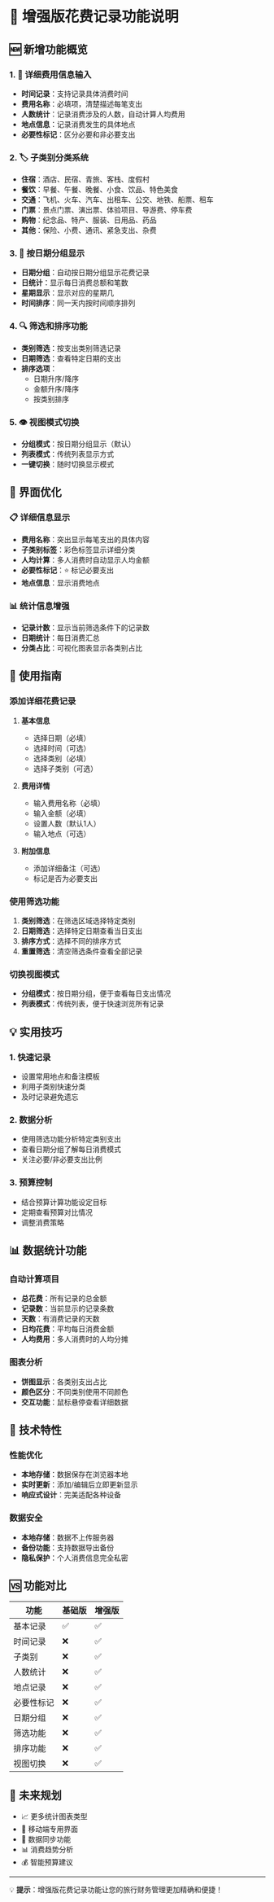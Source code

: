 # 🎯 增强版花费记录功能说明

## 🆕 新增功能概览

### 1. 📝 详细费用信息输入
- **时间记录**：支持记录具体消费时间
- **费用名称**：必填项，清楚描述每笔支出
- **人数统计**：记录消费涉及的人数，自动计算人均费用
- **地点信息**：记录消费发生的具体地点
- **必要性标记**：区分必要和非必要支出

### 2. 🏷️ 子类别分类系统
- **住宿**：酒店、民宿、青旅、客栈、度假村
- **餐饮**：早餐、午餐、晚餐、小食、饮品、特色美食
- **交通**：飞机、火车、汽车、出租车、公交、地铁、船票、租车
- **门票**：景点门票、演出票、体验项目、导游费、停车费
- **购物**：纪念品、特产、服装、日用品、药品
- **其他**：保险、小费、通讯、紧急支出、杂费

### 3. 📅 按日期分组显示
- **日期分组**：自动按日期分组显示花费记录
- **日统计**：显示每日消费总额和笔数
- **星期显示**：显示对应的星期几
- **时间排序**：同一天内按时间顺序排列

### 4. 🔍 筛选和排序功能
- **类别筛选**：按支出类别筛选记录
- **日期筛选**：查看特定日期的支出
- **排序选项**：
  - 日期升序/降序
  - 金额升序/降序
  - 按类别排序

### 5. 👁️ 视图模式切换
- **分组模式**：按日期分组显示（默认）
- **列表模式**：传统列表显示方式
- **一键切换**：随时切换显示模式

## 🎨 界面优化

### 📋 详细信息显示
- **费用名称**：突出显示每笔支出的具体内容
- **子类别标签**：彩色标签显示详细分类
- **人均计算**：多人消费时自动显示人均金额
- **必要性标记**：⭐ 标记必要支出
- **地点信息**：显示消费地点

### 📊 统计信息增强
- **记录计数**：显示当前筛选条件下的记录数
- **日期统计**：每日消费汇总
- **分类占比**：可视化图表显示各类别占比

## 🚀 使用指南

### 添加详细花费记录

1. **基本信息**
   - 选择日期（必填）
   - 选择时间（可选）
   - 选择类别（必填）
   - 选择子类别（可选）

2. **费用详情**
   - 输入费用名称（必填）
   - 输入金额（必填）
   - 设置人数（默认1人）
   - 输入地点（可选）

3. **附加信息**
   - 添加详细备注（可选）
   - 标记是否为必要支出

### 使用筛选功能

1. **类别筛选**：在筛选区域选择特定类别
2. **日期筛选**：选择特定日期查看当日支出
3. **排序方式**：选择不同的排序方式
4. **重置筛选**：清空筛选条件查看全部记录

### 切换视图模式

- **分组模式**：按日期分组，便于查看每日支出情况
- **列表模式**：传统列表，便于快速浏览所有记录

## 💡 实用技巧

### 1. 快速记录
- 设置常用地点和备注模板
- 利用子类别快速分类
- 及时记录避免遗忘

### 2. 数据分析
- 使用筛选功能分析特定类别支出
- 查看日期分组了解每日消费模式
- 关注必要/非必要支出比例

### 3. 预算控制
- 结合预算计算功能设定目标
- 定期查看预算对比情况
- 调整消费策略

## 📊 数据统计功能

### 自动计算项目
- **总花费**：所有记录的总金额
- **记录数**：当前显示的记录条数
- **天数**：有消费记录的天数
- **日均花费**：平均每日消费金额
- **人均费用**：多人消费时的人均分摊

### 图表分析
- **饼图显示**：各类别支出占比
- **颜色区分**：不同类别使用不同颜色
- **交互功能**：鼠标悬停查看详细数据

## 🔧 技术特性

### 性能优化
- **本地存储**：数据保存在浏览器本地
- **实时更新**：添加/编辑后立即更新显示
- **响应式设计**：完美适配各种设备

### 数据安全
- **本地存储**：数据不上传服务器
- **备份功能**：支持数据导出备份
- **隐私保护**：个人消费信息完全私密

## 🆚 功能对比

| 功能 | 基础版 | 增强版 |
|------|--------|--------|
| 基本记录 | ✅ | ✅ |
| 时间记录 | ❌ | ✅ |
| 子类别 | ❌ | ✅ |
| 人数统计 | ❌ | ✅ |
| 地点记录 | ❌ | ✅ |
| 必要性标记 | ❌ | ✅ |
| 日期分组 | ❌ | ✅ |
| 筛选功能 | ❌ | ✅ |
| 排序功能 | ❌ | ✅ |
| 视图切换 | ❌ | ✅ |

## 🔮 未来规划

- 📈 更多统计图表类型
- 📱 移动端专用界面
- 🔄 数据同步功能
- 📊 消费趋势分析
- 💰 智能预算建议

---

💡 **提示**：增强版花费记录功能让您的旅行财务管理更加精确和便捷！
